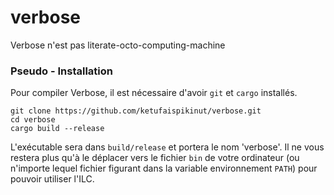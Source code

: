 # verbose
Verbose n'est pas literate-octo-computing-machine


### Pseudo - Installation
Pour compiler Verbose, il est nécessaire d'avoir `git` et `cargo` installés.
```
git clone https://github.com/ketufaispikinut/verbose.git
cd verbose
cargo build --release

```
L'exécutable sera dans `build/release` et portera le nom 'verbose'. Il ne vous restera plus qu'à le déplacer vers le fichier `bin` de votre ordinateur (ou n'importe lequel fichier figurant dans la variable environnement `PATH`) pour pouvoir utiliser l'ILC.
